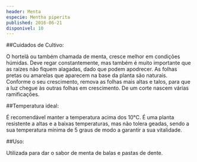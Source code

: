 ```yaml
---
header: Menta 
especie: Mentha piperita
published: 2016-06-21
disponivel: 10
---
```


 
##Cuidados de Cultivo:


O hortelã ou também chamada de menta, cresce melhor em condições húmidas. Deve regar constantemente,  mas também é muito importante que as raízes não fiquem alagadas, dado que podem apodrecer. As folhas pretas ou amarelas que aparecem na base da planta são naturais.
Conforme o seu crescimento, remova as folhas mais altas e talos, para que a luz chegue às outras folhas em crescimento. De um corte nascem várias ramificações.
 
##Temperatura ideal:

 É recomendável manter a temperatura acima dos 10°C.
 É uma planta resistente a altas e a baixas temperaturas, mas não tolera geadas, sendo a sua temperatura mínima de 5 graus de modo a garantir a sua vitalidade.

##Uso:

Utilizada para dar o sabor de menta de balas e pastas de dente.
